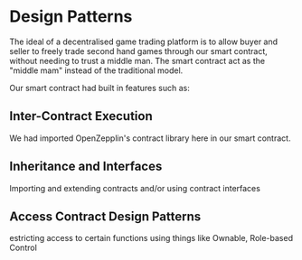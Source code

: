 # Design Patterns

The ideal of a decentralised game trading platform is to allow buyer and seller
to freely trade second hand games through our smart contract, without needing to
trust a middle man. The smart contract act as the "middle mam" instead of the
traditional model.

Our smart contract had built in features such as:

## Inter-Contract Execution

We had imported OpenZepplin's contract library here in our smart contract.

## Inheritance and Interfaces

Importing and extending contracts and/or using contract interfaces

## Access Contract Design Patterns

estricting access to certain functions using things like Ownable, Role-based
Control
